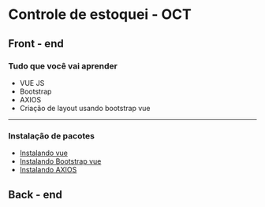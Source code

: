 # Controle de estoquei - OCT

## Front - end 

### Tudo que você vai aprender

- VUE JS 
- Bootstrap 
- AXIOS 
- Criação de layout usando bootstrap vue

---

### Instalação de pacotes 

-  [Instalando vue](https://cli.vuejs.org/)
-  [Instalando Bootstrap vue](https://bootstrap-vue.js.org/docs)
-  [Instalando AXIOS](https://github.com/axios/axios)



## Back - end 